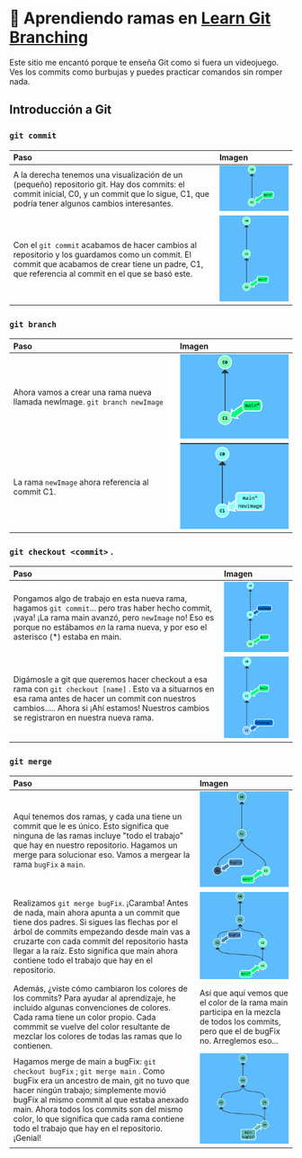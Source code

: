 # 🌳 Aprendiendo ramas en [Learn Git Branching](https://learngitbranching.js.org/?locale=es_ES)

Este sitio me encantó porque te enseña Git como si fuera un videojuego.  Ves los commits como burbujas y puedes practicar comandos sin romper nada.

## Introducción a Git
### `git commit` 

| Paso | Imagen |
| :--- | :--- |
| A la derecha tenemos una visualización de un (pequeño) repositorio git. Hay dos commits: el commit inicial, C0, y un commit que lo sigue, C1, que podría tener algunos cambios interesantes.| ![](Commits.png) |
| Con el `git commit` acabamos de hacer cambios al repositorio y los guardamos como un commit. El commit que acabamos de crear tiene un padre, C1, que referencia al commit en el que se basó este. | ![](Commits2.png) |


### `git branch` 

| Paso | Imagen |
| :--- | :--- |
| Ahora vamos a crear una rama nueva llamada newImage. `git branch newImage`| ![](Branching.png) |
| La rama `newImage` ahora referencia al commit C1. | ![](Branching2.png) |

### `git checkout <commit>` .

| Paso | Imagen |
| :--- | :--- |
| Pongamos algo de trabajo en esta nueva rama, hagamos `git commit`...  pero tras haber hecho commit, ¡vaya! ¡La rama main avanzó, pero `newImage` no! Eso es porque no estábamos *en* la rama nueva, y por eso el asterisco (*) estaba en main. | ![](Branching3.png)|
| Digámosle a git que queremos hacer checkout a esa rama con `git checkout [name]` . Esto va a situarnos en esa rama antes de hacer un commit con nuestros cambios..... Ahora si ¡Ahí estamos! Nuestros cambios se registraron en nuestra nueva rama. | ![](Branching4.png)|


### `git merge` 

| Paso | Imagen |
| :--- | :--- |
| Aquí tenemos dos ramas, y cada una tiene un commit que le es único. Esto significa que ninguna de las ramas incluye "todo el trabajo" que hay en nuestro repositorio. Hagamos un merge para solucionar eso. Vamos a mergear la rama `bugFix` a `main`. | ![](Merging.png)|
| Realizamos `git merge bugFix`. ¡Caramba! Antes de nada, main ahora apunta a un commit que tiene dos padres. Si sigues las flechas por el árbol de commits empezando desde main vas a cruzarte con cada commit del repositorio hasta llegar a la raíz. Esto significa que main ahora contiene todo el trabajo que hay en el repositorio. | ![](Merging2.png)|
| Además, ¿viste cómo cambiaron los colores de los commits? Para ayudar al aprendizaje, he incluido algunas convenciones de colores. Cada rama tiene un color propio. Cada commmit se vuelve del color resultante de mezclar los colores de todas las ramas que lo contienen.| Así que aquí vemos que el color de la rama main participa en la mezcla de todos los commits, pero que el de bugFix no. Arreglemos eso...|
| Hagamos merge de main a bugFix: `git checkout bugFix` ; `git merge main` . Como bugFix era un ancestro de main, git no tuvo que hacer ningún trabajo; simplemente movió bugFix al mismo commit al que estaba anexado main. Ahora todos los commits son del mismo color, lo que significa que cada rama contiene todo el trabajo que hay en el repositorio. ¡Genial!| ![](Merging3.png)|

